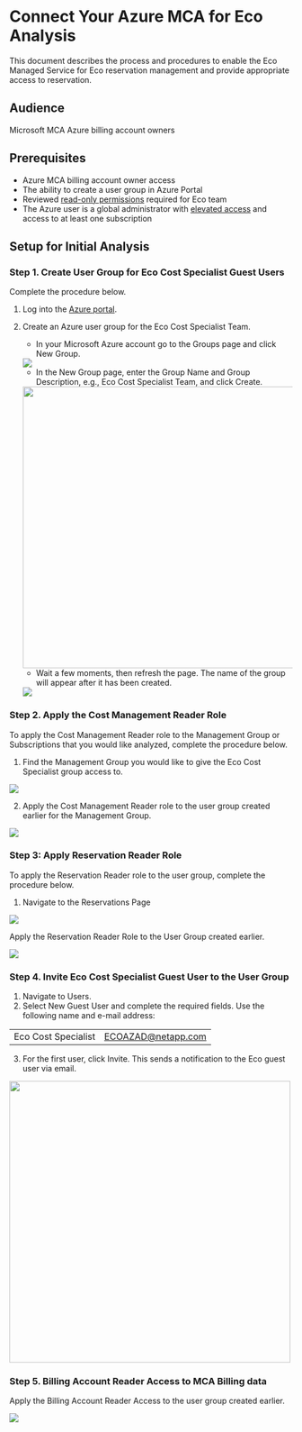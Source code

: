 # Connect Your Azure MCA for Eco Analysis

This document describes the process and procedures to enable the Eco Managed Service for Eco reservation management and provide appropriate access to reservation.

## Audience

Microsoft MCA Azure billing account owners

## Prerequisites

- Azure MCA billing account owner access
- The ability to create a user group in Azure Portal
- Reviewed [read-only permissions](https://docs.spot.io/eco/azure-tutorials/access-roles-read-only) required for Eco team
- The Azure user is a global administrator with [elevated access](https://docs.microsoft.com/en-us/azure/role-based-access-control/elevate-access-global-admin#elevate-access-for-a-global-administrator) and access to at least one subscription

## Setup for Initial Analysis

### Step 1. Create User Group for Eco Cost Specialist Guest Users

Complete the procedure below.

1. Log into the [Azure portal](https://portal.azure.com/).
2. Create an Azure user group for the Eco Cost Specialist Team.

   - In your Microsoft Azure account go to the Groups page and click New Group.

   <img src="/connect-your-cloud-provider/_media/connect-azure-ea-n001.png" />

   - In the New Group page, enter the Group Name and Group Description, e.g., Eco Cost Specialist Team, and click Create.

   <img src="/connect-your-cloud-provider/_media/connect-azure-ea-n002.png" width="500"/>

   - Wait a few moments, then refresh the page. The name of the group will appear after it has been created.

   <img src="/connect-your-cloud-provider/_media/connect-azure-ea-n003.png" />

### Step 2. Apply the Cost Management Reader Role

To apply the Cost Management Reader role to the Management Group or Subscriptions that you would like analyzed, complete the procedure below.

1. Find the Management Group you would like to give the Eco Cost Specialist group access to.

<img src="/connect-your-cloud-provider/_media/connect-azure-ea-n004.png" />

2. Apply the Cost Management Reader role to the user group created earlier for the Management Group.

<img src="/connect-your-cloud-provider/_media/connect-azure-ea-n005.png" />

### Step 3: Apply Reservation Reader Role

To apply the Reservation Reader role to the user group, complete the procedure below.

1. Navigate to the Reservations Page

<img src="/connect-your-cloud-provider/_media/connect-azure-ea-n006.png" />

Apply the Reservation Reader Role to the User Group created earlier.

<img src="/connect-your-cloud-provider/_media/connect-azure-ea-n007.png" />

### Step 4. Invite Eco Cost Specialist Guest User to the User Group

1. Navigate to Users.
2. Select New Guest User and complete the required fields. Use the following name and e-mail address:

|                     |                    |
| ------------------- | ------------------ |
| Eco Cost Specialist | ECOAZAD@netapp.com |

3. For the first user, click Invite. This sends a notification to the Eco guest user via email.

<img src="/connect-your-cloud-provider/_media/connect-azure-ea-n008.png" width="500" />

### Step 5. Billing Account Reader Access to MCA Billing data

Apply the Billing Account Reader Access to the user group created earlier.

<img src="/connect-your-cloud-provider/_media/connect-azure-ea-n010.png" />
